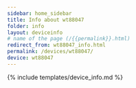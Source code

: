 ```yaml
---
sidebar: home_sidebar
title: Info about wt88047
folder: info
layout: deviceinfo
# name of the page (/{{permalink}}.html)
redirect_from: wt88047_info.html
permalink: /devices/wt88047/
device: wt88047
---
```

{% include templates/device_info.md %}
